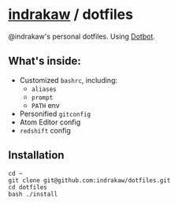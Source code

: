 # [indrakaw](//github.com/indrakaw) / dotfiles
@indrakaw's personal dotfiles. Using [Dotbot](https://github.com/anishathalye/dotbot/).

## What's inside:
- Customized `bashrc`, including:
  - `aliases`
  - `prompt`
  - `PATH` env
- Personified `gitconfig`
- Atom Editor config
- `redshift` config

## Installation

```shell
cd ~
git clone git@github.com:indrakaw/dotfiles.git
cd dotfiles
bash ./install
```
